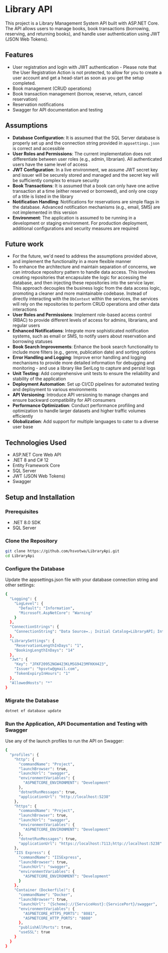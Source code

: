# Library API

This project is a Library Management System API built with ASP.NET Core. The API allows users to manage books, book transactions (borrowing, reserving, and returning books), and handle user authentication using JWT (JSON Web Tokens).

## Features

- User registration and login with JWT authentication - Please note that the User Registration Action is not protected, to allow for you to create a user account and get a head-start as soon as you get the setup completed.
- Book management (CRUD operations)
- Book transaction management (borrow, reserve, return, cancel reservation)
- Reservation notifications
- Swagger for API documentation and testing

## Assumptions

- **Database Configuration**: It is assumed that the SQL Server database is properly set up and the connection string provided in `appsettings.json` is correct and accessible
- **User Roles and Permissions**: The current implementation does not differentiate between user roles (e.g., admin, librarian). All authenticated users have the same level of access
- **JWT Configuration**: In a live environment, we assume JWT secret key and issuer will be securely stored and managed and the secret key will be sufficiently complex to ensure security
- **Book Transactions**: It is assumed that a book can only have one active transaction at a time (either reserved or borrowed), and only one copy of a title is listed in the library
- **Notification Handling**: Notifications for reservations are simple flags in the database. Advanced notification mechanisms (e.g., email, SMS) are not implemented in this version
- **Environment**: The application is assumed to be running in a development or staging environment. For production deployment, additional configurations and security measures are required

## Future work
- For the future, we'd need to address the assumptions provided above, and implement the functionality in a more flexible manner
- To enhance the architecture and maintain separation of concerns, we can introduce repository pattern to handle data access. This involves creating repositories that encapsulate the logic for accessing the database, and then injecting these repositories into the service layer. This approach decouples the business logic from the data access logic, promoting a cleaner and more maintainable codebase. Instead of directly interacting with the ``DbContext`` within the services, the services will rely on the repositories to perform CRUD operations and other data interactions
- **User Roles and Permissions**: Implement role-based access control (RBAC) to provide different levels of access for admins, librarians, and regular users
- **Enhanced Notifications**: Integrate more sophisticated notification systems, such as email or SMS, to notify users about reservation and borrowing statuses
- **Book Search Improvements**: Enhance the book search functionality to include more filters (e.g., genre, publication date) and sorting options
- **Error Handling and Logging**: Improve error handling and logging mechanisms to provide more detailed information for debugging and monitoring - and use a library like SeriLog to capture and persist logs
- **Unit Testing**: Add comprehensive unit tests to ensure the reliability and stability of the application
- **Deployment Automation**: Set up CI/CD pipelines for automated testing and deployment to various environments
- **API Versioning**: Introduce API versioning to manage changes and ensure backward compatibility for API consumers
- **Performance Optimization**: Conduct performance profiling and optimization to handle larger datasets and higher traffic volumes efficiently
- **Globalization**: Add support for multiple languages to cater to a diverse user base

## Technologies Used

- ASP.NET Core Web API
- .NET 8 and C# 12
- Entity Framework Core
- SQL Server
- JWT (JSON Web Tokens)
- Swagger

## Setup and Installation

### Prerequisites

- .NET 8.0 SDK
- SQL Server

### Clone the Repository

```bash
git clone https://github.com/hsvotwa/LibraryApi.git
cd LibraryApi
```

### Configure the Database

Update the appsettings.json file with your database connection string and other settings:

```bash
{
  "Logging": {
    "LogLevel": {
      "Default": "Information",
      "Microsoft.AspNetCore": "Warning"
    }
  },
  "ConnectionStrings": {
    "ConnectionString": "Data Source=.; Initial Catalog=LibraryAPI; Integrated Security=true; TrustServerCertificate=true;"
  },
  "LibrarySettings": {
    "ReservationLengthInDays": "1",
    "BookingLengthInDays": "14"
  },
  "Jwt": {
    "Key": "JFKF20952NGW423KLMSG9423MFKKH423",
    "Issuer": "hpsvtw@gmail.com",
    "TokenExpiryInHours": "1"
  },
  "AllowedHosts": "*"
}
```


### Migrate the Database

```bash
dotnet ef database update
```


### Run the Application, API Documentation and Testing with Swagger

Use any of the launch profiles to run the API on Swagger:

```bash
{
  "profiles": {
    "http": {
      "commandName": "Project",
      "launchBrowser": true,
      "launchUrl": "swagger",
      "environmentVariables": {
        "ASPNETCORE_ENVIRONMENT": "Development"
      },
      "dotnetRunMessages": true,
      "applicationUrl": "http://localhost:5238"
    },
    "https": {
      "commandName": "Project",
      "launchBrowser": true,
      "launchUrl": "swagger",
      "environmentVariables": {
        "ASPNETCORE_ENVIRONMENT": "Development"
      },
      "dotnetRunMessages": true,
      "applicationUrl": "https://localhost:7113;http://localhost:5238"
    },
    "IIS Express": {
      "commandName": "IISExpress",
      "launchBrowser": true,
      "launchUrl": "swagger",
      "environmentVariables": {
        "ASPNETCORE_ENVIRONMENT": "Development"
      }
    },
    "Container (Dockerfile)": {
      "commandName": "Docker",
      "launchBrowser": true,
      "launchUrl": "{Scheme}://{ServiceHost}:{ServicePort}/swagger",
      "environmentVariables": {
        "ASPNETCORE_HTTPS_PORTS": "8081",
        "ASPNETCORE_HTTP_PORTS": "8080"
      },
      "publishAllPorts": true,
      "useSSL": true
    }
  }
}
```
